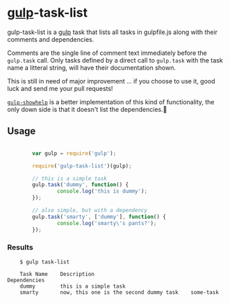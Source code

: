 # [gulp](http://gulpjs.com)-task-list

gulp-task-list is a [gulp](http://gulpjs.com) task that lists all tasks in gulpfile.js along with their comments and dependencies.

Comments are the single line of comment text immediately before the `gulp.task` call.
Only tasks defined by a direct call to `gulp.task` with the task name a litteral string, will have their documentation shown.

This is still in need of major improvement ... if you choose to use it, good luck and send me your pull requests!

[`gulp-showhelp`](https://github.com/sttk/gulp-showhelp) is a better implementation of this kind of functionality, the only down side is that it doesn't list the dependencies.

## Usage

```javascript

		var gulp = require('gulp');

		require('gulp-task-list')(gulp);

		// this is a simple task
		gulp.task('dummy', function() {
				console.log('this is dummy');
		});

		// also simple, but with a dependency
		gulp.task('smarty', ['dummy'], function() {
				console.log('smarty\'s pants?');
		});
```

### Results

		$ gulp task-list

		Task Name    Description                               Dependencies
		dummy        this is a simple task
		smarty       now, this one is the second dummy task    some-task
